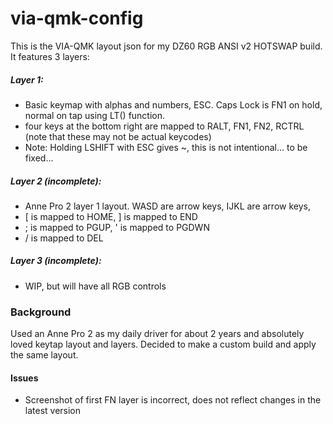 # via-qmk-config
This is the VIA-QMK layout json for my DZ60 RGB ANSI v2 HOTSWAP build. <br/>
It features 3 layers:
<br/>
##### Layer 1: 
- Basic keymap with alphas and numbers, ESC. Caps Lock is FN1 on hold, normal on tap using LT() function.
- four keys at the bottom right are mapped to RALT, FN1, FN2, RCTRL (note that these may not be actual keycodes)
- Note: Holding LSHIFT with ESC gives ~, this is not intentional... to be fixed... <br/>
##### Layer 2 (incomplete):
- Anne Pro 2 layer 1 layout. WASD are arrow keys, IJKL are arrow keys, 
- \[ is mapped to HOME, \] is mapped to END
- ; is mapped to PGUP, ' is mapped to PGDWN
- / is mapped to DEL <br/>
##### Layer 3 (incomplete):
- WIP, but will have all RGB controls

### Background
Used an Anne Pro 2 as my daily driver for about 2 years and absolutely loved keytap layout and layers. Decided to make a custom build and apply the same layout.



#### Issues

- Screenshot of first FN layer is incorrect, does not reflect changes in the latest version
